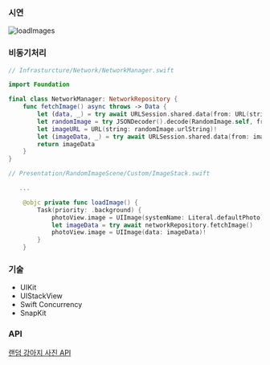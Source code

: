 ### 시연
![loadImages](https://user-images.githubusercontent.com/59143479/222225836-08574737-eba7-4dd9-a67e-c081924a7fad.gif)

### 비동기처리
```swift
// Infrasturcture/Network/NetworkManager.swift

import Foundation

final class NetworkManager: NetworkRepository {
    func fetchImage() async throws -> Data {
        let (data, _) = try await URLSession.shared.data(from: URL(string: Literal.randomImageAPI)!)
        let randomImage = try JSONDecoder().decode(RandomImage.self, from: data)
        let imageURL = URL(string: randomImage.urlString)!
        let (imageData, _) = try await URLSession.shared.data(from: imageURL)
        return imageData
    }
}
```

```swift
// Presentation/RandomImageScene/Custom/ImageStack.swift

   ...

    @objc private func loadImage() {
        Task(priority: .background) {
            photoView.image = UIImage(systemName: Literal.defaultPhoto)!
            let imageData = try await networkRepository.fetchImage()
            photoView.image = UIImage(data: imageData)!
        }
    }
```

### 기술
- UIKit
- UIStackView
- Swift Concurrency
- SnapKit

### API
[랜덤 강아지 사진 API](https://dog.ceo/api/breeds/image/random)
